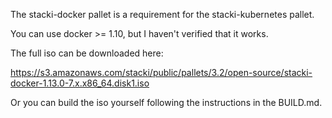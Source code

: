 The stacki-docker pallet is a requirement 
for the stacki-kubernetes pallet.

You can use docker >= 1.10, but I haven't verified
that it works.

The full iso can be downloaded here: 

https://s3.amazonaws.com/stacki/public/pallets/3.2/open-source/stacki-docker-1.13.0-7.x.x86_64.disk1.iso

Or you can build the iso yourself following the 
instructions in the BUILD.md.
